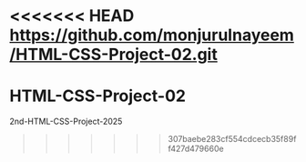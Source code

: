 <<<<<<< HEAD
https://github.com/monjurulnayeem/HTML-CSS-Project-02.git
=======
# HTML-CSS-Project-02
2nd-HTML-CSS-Project-2025
>>>>>>> 307baebe283cf554cdcecb35f89ff427d479660e
